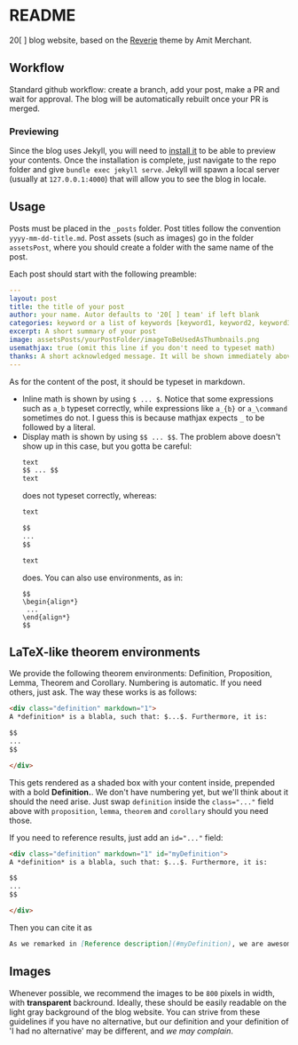 # README

20[ ] blog website, based on the [Reverie](https://jekyllthemes.io/theme/reverie) theme by Amit Merchant.

## Workflow

Standard github workflow: create a branch, add your post, make a PR and wait for approval. The blog will be automatically rebuilt once your PR is merged.

### Previewing

Since the blog uses Jekyll, you will need to [install it](https://jekyllrb.com/docs/installation/) to be able to preview your contents. Once the installation is complete, just navigate to the repo folder and give `bundle exec jekyll serve`. Jekyll will spawn a local server (usually at `127.0.0.1:4000`) that will allow you to see the blog in locale.

## Usage

Posts must be placed in the `_posts` folder. Post titles follow the convention `yyyy-mm-dd-title.md`. Post assets (such as images) go in the folder `assetsPost`, where you should create a folder with the same name of the post.

Each post should start with the following preamble:
```yaml
---
layout: post
title: the title of your post
author: your name. Autor defaults to '20[ ] team' if left blank
categories: keyword or a list of keywords [keyword1, keyword2, keyword3]
excerpt: A short summary of your post
image: assetsPosts/yourPostFolder/imageToBeUsedAsThumbnails.png
usemathjax: true (omit this line if you don't need to typeset math)
thanks: A short acknowledged message. It will be shown immediately above the content of your post.
---
```

As for the content of the post, it should be typeset in markdown.
- Inline math is shown by using `$ ... $`. Notice that some expressions such as `a_b` typeset correctly, while expressions like `a_{b}` or `a_\command` sometimes do not. I guess this is because mathjax expects `_` to be followed by a literal.
- Display math is shown by using `$$ ... $$`. The problem above doesn't show up in this case, but you gotta be careful:
    ```markdown
    text
    $$ ... $$
    text
    ```
    does not typeset correctly, whereas:
    ```markdown
    text

    $$
    ...
    $$

    text
    ```
    does. You can also use environments, as in:
    ```
    $$
    \begin{align*}
     ...
    \end{align*}
    $$
    ```

## LaTeX-like theorem environments

We provide the following theorem environments: Definition, Proposition, Lemma, Theorem and Corollary. Numbering is automatic. If you need others, just ask. The way these works is as follows:
```html
<div class="definition" markdown="1">
A *definition* is a blabla, such that: $...$. Furthermore, it is:

$$
...
$$

</div>
```

This gets rendered as a shaded box with your content inside, prepended with a bold **Definition.**. We don't have numbering yet, but we'll think about it should the need arise. Just swap `definition` inside the `class="..."` field above with `proposition`, `lemma`, `theorem` and `corollary` should you need those.

If you need to reference results, just add an `id="..."` field: 

```html
<div class="definition" markdown="1" id="myDefinition">
A *definition* is a blabla, such that: $...$. Furthermore, it is:

$$
...
$$

</div>
```

Then you can cite it as
```markdown
As we remarked in [Reference description](#myDefinition), we are awesome...
```
## Images

Whenever possible, we recommend the images to be `800` pixels in width, with **transparent** backround. Ideally, these should be easily readable on the light gray background of the blog website. You can strive from these guidelines if you have no alternative, but our definition and your definition of 'I had no alternative' may be different, and *we may complain*.
